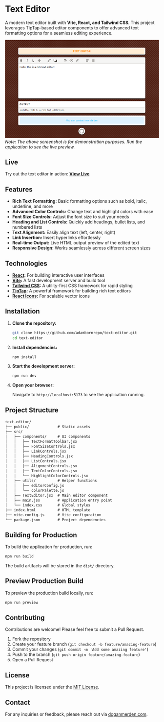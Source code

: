 # Text Editor

A modern text editor built with **Vite, React, and Tailwind CSS**. This project leverages TipTap-based editor components to offer advanced text formatting options for a seamless editing experience.

![Editor Preview](./public/screenshot.png)  
*Note: The above screenshot is for demonstration purposes. Run the application to see the live preview.*

## Live

Try out the text editor in action:
**[View Live](https://texteditor.vercel.app)**

## Features

- **Rich Text Formatting:** Basic formatting options such as bold, italic, underline, and more
- **Advanced Color Controls:** Change text and highlight colors with ease
- **Font Size Controls:** Adjust the font size to suit your needs
- **Heading and List Controls:** Quickly add headings, bullet lists, and numbered lists
- **Text Alignment:** Easily align text (left, center, right)
- **Link Insertion:** Insert hyperlinks effortlessly
- **Real-time Output:** Live HTML output preview of the edited text
- **Responsive Design:** Works seamlessly across different screen sizes

## Technologies

- **[React](https://reactjs.org/):** For building interactive user interfaces
- **[Vite](https://vitejs.dev/):** A fast development server and build tool
- **[Tailwind CSS](https://tailwindcss.com/):** A utility-first CSS framework for rapid styling
- **[TipTap](https://tiptap.dev/):** A powerful framework for building rich text editors
- **[React Icons](https://react-icons.github.io/react-icons/):** For scalable vector icons

## Installation

1. **Clone the repository:**

   ```bash
   git clone https://github.com/adambornrepo/text-editor.git
   cd text-editor
   ```

2. **Install dependencies:**

   ```bash
   npm install
   ```

3. **Start the development server:**

   ```bash
   npm run dev
   ```

4. **Open your browser:**
   
   Navigate to `http://localhost:5173` to see the application running.

## Project Structure

```
text-editor/
├── public/             # Static assets
├── src/
│   ├── components/     # UI components
│   │   ├── TextFormatToolbar.jsx
│   │   ├── FontSizeControls.jsx
│   │   ├── LinkControls.jsx
│   │   ├── HeadingControls.jsx
│   │   ├── ListControls.jsx
│   │   ├── AlignmentControls.jsx
│   │   ├── TextColorControls.jsx
│   │   └── HighlightColorControls.jsx
│   ├── utils/          # Helper functions
│   │   ├── editorConfig.js
│   │   └── colorPalette.js
│   ├── TextEditor.jsx  # Main editor component
│   ├── main.jsx        # Application entry point
│   └── index.css       # Global styles
├── index.html          # HTML template
├── vite.config.js      # Vite configuration
└── package.json        # Project dependencies
```

## Building for Production

To build the application for production, run:

```bash
npm run build
```

The build artifacts will be stored in the `dist/` directory.

## Preview Production Build

To preview the production build locally, run:

```bash
npm run preview
```

## Contributing

Contributions are welcome! Please feel free to submit a Pull Request.

1. Fork the repository
2. Create your feature branch (`git checkout -b feature/amazing-feature`)
3. Commit your changes (`git commit -m 'Add some amazing feature'`)
4. Push to the branch (`git push origin feature/amazing-feature`)
5. Open a Pull Request

## License

This project is licensed under the [MIT License](LICENSE).  

## Contact

For any inquiries or feedback, please reach out via [doganmerden.com](https://doganmerden.com).